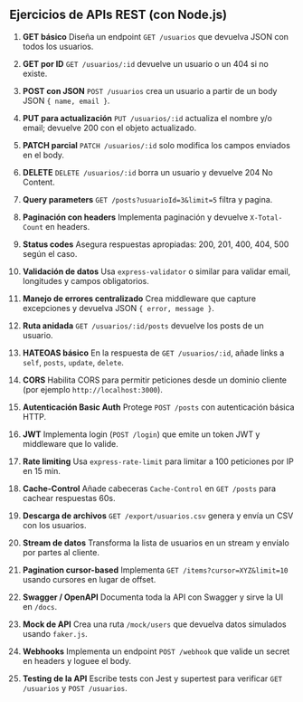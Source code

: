 ## Ejercicios de APIs REST (con Node.js)

1. **GET básico**
   Diseña un endpoint `GET /usuarios` que devuelva JSON con todos los usuarios.

2. **GET por ID**
   `GET /usuarios/:id` devuelve un usuario o un 404 si no existe.

3. **POST con JSON**
   `POST /usuarios` crea un usuario a partir de un body JSON `{ name, email }`.

4. **PUT para actualización**
   `PUT /usuarios/:id` actualiza el nombre y/o email; devuelve 200 con el objeto actualizado.

5. **PATCH parcial**
   `PATCH /usuarios/:id` solo modifica los campos enviados en el body.

6. **DELETE**
   `DELETE /usuarios/:id` borra un usuario y devuelve 204 No Content.

7. **Query parameters**
   `GET /posts?usuarioId=3&limit=5` filtra y pagina.

8. **Paginación con headers**
   Implementa paginación y devuelve `X-Total-Count` en headers.

9. **Status codes**
   Asegura respuestas apropiadas: 200, 201, 400, 404, 500 según el caso.

10. **Validación de datos**
    Usa `express-validator` o similar para validar email, longitudes y campos obligatorios.

11. **Manejo de errores centralizado**
    Crea middleware que capture excepciones y devuelva JSON `{ error, message }`.

12. **Ruta anidada**
    `GET /usuarios/:id/posts` devuelve los posts de un usuario.

13. **HATEOAS básico**
    En la respuesta de `GET /usuarios/:id`, añade links a `self`, `posts`, `update`, `delete`.

14. **CORS**
    Habilita CORS para permitir peticiones desde un dominio cliente (por ejemplo `http://localhost:3000`).

15. **Autenticación Basic Auth**
    Protege `POST /posts` con autenticación básica HTTP.

16. **JWT**
    Implementa login (`POST /login`) que emite un token JWT y middleware que lo valide.

17. **Rate limiting**
    Usa `express-rate-limit` para limitar a 100 peticiones por IP en 15 min.

18. **Cache-Control**
    Añade cabeceras `Cache-Control` en `GET /posts` para cachear respuestas 60s.

19. **Descarga de archivos**
    `GET /export/usuarios.csv` genera y envía un CSV con los usuarios.

20. **Stream de datos**
    Transforma la lista de usuarios en un stream y envíalo por partes al cliente.

21. **Pagination cursor-based**
    Implementa `GET /items?cursor=XYZ&limit=10` usando cursores en lugar de offset.

22. **Swagger / OpenAPI**
    Documenta toda la API con Swagger y sirve la UI en `/docs`.

23. **Mock de API**
    Crea una ruta `/mock/users` que devuelva datos simulados usando `faker.js`.

24. **Webhooks**
    Implementa un endpoint `POST /webhook` que valide un secret en headers y loguee el body.

25. **Testing de la API**
    Escribe tests con Jest y supertest para verificar `GET /usuarios` y `POST /usuarios`.
